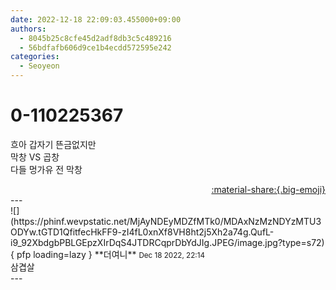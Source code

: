 ```yaml
---
date: 2022-12-18 22:09:03.455000+09:00
authors:
  - 8045b25c8cfe45d2adf8db3c5c489216
  - 56bdfafb606d9ce1b4ecdd572595e242
categories:
  - Seoyeon
---
```


# 0-110225367

<div class="post-container" markdown="1">
<div class="content-container md-sidebar__scrollwrap" markdown="1">

흐아 갑자기 뜬금없지만<br>막창 VS 곱창<br>다들 멍가유 전 막창

</div>
</div>

<div style="text-align: right;" markdown="1">
<a href="https://weverse.io/fromis9/fanpost/0-110225367" style="text-align: right;">:material-share:{.big-emoji}</a>
</div>
---

<div class="comments-container md-sidebar__scrollwrap" markdown="1">
<div class="comment" markdown="1">
<div class='id-container' markdown="1">
![](https://phinf.wevpstatic.net/MjAyNDEyMDZfMTk0/MDAxNzMzNDYzMTU3ODYw.tGTD1QfitfecHkFF9-zI4fL0xnXf8VH8ht2j5Xh2a74g.QufL-i9_92XbdgbPBLGEpzXIrDqS4JTDRCqprDbYdJIg.JPEG/image.jpg?type=s72){ pfp loading=lazy }
**<span class="artist">더여니</span>** <small>Dec 18 2022, 22:14</small><br>
</div>
<div class='comment-body' markdown="1">
삼겹살
</div>
</div>
</div>
---
